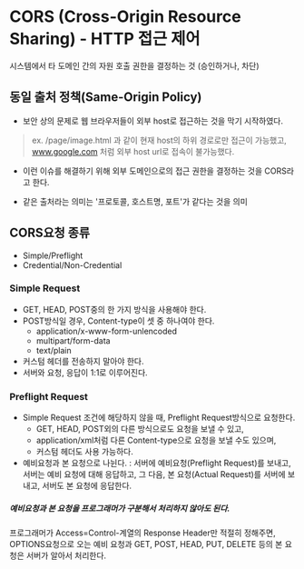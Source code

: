 # CORS (Cross-Origin Resource Sharing) - HTTP 접근 제어
시스템에서 타 도메인 간의 자원 호출 권한을 결정하는 것 (승인하거나, 차단)

## 동일 출처 정책(Same-Origin Policy)
- 보안 상의 문제로 웹 브라우저들이 외부 host로 접근하는 것을 막기 시작하였다.
> ex. /page/image.html 과 같이 현재 host의 하위 경로로만 접근이 가능했고,
> www.google.com 처럼 외부 host url로 접속이 불가능했다.
- 이런 이슈를 해결하기 위해 외부 도메인으로의 접근 권한을 결정하는 것을 CORS라고 한다.

- 같은 출처라는 의미는 '프로토콜, 호스트명, 포트'가 같다는 것을 의미

## CORS요청 종류
- Simple/Preflight
- Credential/Non-Credential

### Simple Request
- GET, HEAD, POST중의 한 가지 방식을 사용해야 한다.
- POST방식일 경우, Content-type이 셋 중 하나여야 한다.
	* application/x-www-form-unlencoded
	* multipart/form-data
	* text/plain
- 커스텀 헤더를 전송하지 말아야 한다.
- 서버와 요청, 응답이 1:1로 이루어진다.

### Preflight Request
- Simple Request 조건에 해당하지 않을 때, Preflight Request방식으로 요청한다.
	* GET, HEAD, POST외의 다른 방식으로도 요청을 보낼 수 있고,
	* application/xml처럼 다른 Content-type으로 요청을 보낼 수도 있으며,
	* 커스텀 헤더도 사용 가능하다.
- 예비요청과 본 요청으로 나뉜다.
	: 서버에 예비요청(Preflight Request)를 보내고, 서버는 예비 요청에 대해 응답하고,
	 그 다음, 본 요청(Actual Request)를 서버에 보내고, 서버도 본 요청에 응답한다.

##### 예비요청과 본 요청을 프로그래머가 구분해서 처리하지 않아도 된다.
프로그래머가 Access=Control-계열의 Response Header만 적절히 정해주면,
OPTIONS요청으로 오는 예비 요청과 GET, POST, HEAD, PUT, DELETE 등의 본 요청은 서버가 알아서 처리한다.


